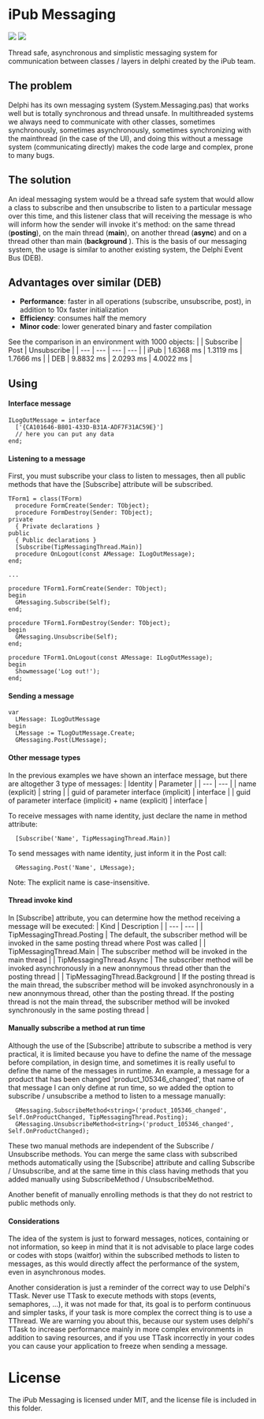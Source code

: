 # iPub Messaging
<a href="https://www.embarcadero.com/products/delphi" title=""><img src="https://img.shields.io/static/v1?label=Delphi%20Supported%20Versions&message=XE7%2B&color=blueviolet&style=for-the-badge"></a> <a href="http://docwiki.embarcadero.com/PlatformStatus/en/Main_Page" title=""><img src="https://img.shields.io/static/v1?label=Supported%20platforms&message=Full%20Cross-Platform&color=blue&style=for-the-badge"></a>

Thread safe, asynchronous and simplistic messaging system for communication between classes / layers in delphi created by the iPub team.

## The problem
  Delphi has its own messaging system (System.Messaging.pas) that works well but is totally synchronous and thread unsafe. In multithreaded systems we always need to communicate with other classes, sometimes synchronously, sometimes asynchronously, sometimes synchronizing with the mainthread (in the case of the UI), and doing this without a message system (communicating directly) makes the code large and complex, prone to many bugs.

## The solution
  An ideal messaging system would be a thread safe system that would allow a class to subscribe and then unsubscribe to listen to a particular message over this time, and this listener class that will receiving the message is who will inform how the sender will invoke it's method: on the same thread (**posting**), on the main thread (**main**), on another thread (**async**) and on a thread other than main (**background** ). This is the basis of our messaging system, the usage is similar to another existing system, the Delphi Event Bus (DEB).

## Advantages over similar (DEB)
 - **Performance**: faster in all operations (subscribe, unsubscribe, post), in addition to 10x faster initialization
 - **Efficiency**: consumes half the memory
 - **Minor code**: lower generated binary and faster compilation
 
 See the comparison in an environment with 1000 objects:
|  | Subscribe | Post | Unsubscribe |
| --- | --- | --- | --- |
| iPub | 1.6368 ms | 1.3119 ms | 1.7666 ms |
| DEB | 9.8832 ms | 2.0293 ms | 4.0022 ms |

## Using
  #### Interface message
  
  ```delphi
  ILogOutMessage = interface
    ['{CA101646-B801-433D-B31A-ADF7F31AC59E}']
    // here you can put any data
  end;
  ```
    
  #### Listening to a message
  First, you must subscribe your class to listen to messages, then all public methods that have the [Subscribe] attribute will be subscribed.
  ```delphi
  TForm1 = class(TForm)
    procedure FormCreate(Sender: TObject);
    procedure FormDestroy(Sender: TObject);
  private
    { Private declarations }
  public
    { Public declarations }
    [Subscribe(TipMessagingThread.Main)]
    procedure OnLogout(const AMessage: ILogOutMessage);
  end;
  
  ...
  
  procedure TForm1.FormCreate(Sender: TObject);
  begin
    GMessaging.Subscribe(Self);
  end;

  procedure TForm1.FormDestroy(Sender: TObject);
  begin
    GMessaging.Unsubscribe(Self);
  end;

  procedure TForm1.OnLogout(const AMessage: ILogOutMessage);
  begin
    Showmessage('Log out!');
  end;
  ```
  
  #### Sending a message
  ```delphi  
  var
    LMessage: ILogOutMessage
  begin
    LMessage := TLogOutMessage.Create;
    GMessaging.Post(LMessage);
  ```
  
  #### Other message types
  In the previous examples we have shown an interface message, but there are altogether 3 type of messages:
  | Identity | Parameter |
  | --- | --- |
  | name (explicit) | string |
  | guid of parameter interface (implicit) | interface |
  | guid of parameter interface (implicit) + name (explicit) | interface |

  To receive messages with name identity, just declare the name in method attribute:
  ```delphi  
    [Subscribe('Name', TipMessagingThread.Main)]
  ```
  To send messages with name identity, just inform it in the Post call:
  ```delphi  
    GMessaging.Post('Name', LMessage);
  ```
  Note: The explicit name is case-insensitive.

  #### Thread invoke kind
  In [Subscribe] attribute, you can determine how the method receiving a message will be executed:
  | Kind | Description |
  | --- | --- |
  | TipMessagingThread.Posting | The default, the subscriber method will be invoked in the same posting thread where Post was called |
  | TipMessagingThread.Main | The subscriber method will be invoked in the main thread |
  | TipMessagingThread.Async | The subscriber method will be invoked asynchronously in a new anonnymous thread other than the posting thread |
  | TipMessagingThread.Background | If the posting thread is the main thread, the subscriber method will be invoked asynchronously in a new anonnymous thread, other than the posting thread. If the posting thread is not the main thread, the subscriber method will be invoked synchronously in the same posting thread |

  #### Manually subscribe a method at run time
  Although the use of the [Subscribe] attribute to subscribe a method is very practical, it is limited because you have to define the name of the message before compilation, in design time, and sometimes it is really useful to define the name of the messages in runtime. An example, a message for a product that has been changed 'product_105346_changed', that name of that message I can only define at run time, so we added the option to subscribe / unsubscribe a method to listen to a message manually:
  ```delphi
    GMessaging.SubscribeMethod<string>('product_105346_changed', Self.OnProductChanged, TipMessagingThread.Posting);
    GMessaging.UnsubscribeMethod<string>('product_105346_changed', Self.OnProductChanged);
  ```
  These two manual methods are independent of the Subscribe / Unsubscribe methods. You can merge the same class with subscribed methods automatically using the [Subscribe] attribute and calling Subscribe / Unsubscribe, and at the same time in this class having methods that you added manually using SubscribeMethod / UnsubscribeMethod.

  Another benefit of manually enrolling methods is that they do not restrict to public methods only.

  #### Considerations
  The idea of the system is just to forward messages, notices, containing or not information, so keep in mind that it is not advisable to place large codes or codes with stops (waitfor) within the subscribed methods to listen to messages, as this would directly affect the performance of the system, even in asynchronous modes.

  Another consideration is just a reminder of the correct way to use Delphi's TTask. Never use TTask to execute methods with stops (events, semaphores, ...), it was not made for that, its goal is to perform continuous and simpler tasks, if your task is more complex the correct thing is to use a TThread. We are warning you about this, because our system uses delphi's TTask to increase performance mainly in more complex environments in addition to saving resources, and if you use TTask incorrectly in your codes you can cause your application to freeze when sending a message.

# License
The iPub Messaging is licensed under MIT, and the license file is included in this folder.